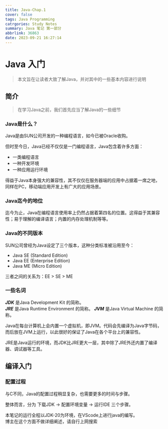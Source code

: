 ```yaml
---
title: Java-Chap.1
cover: false
tags: Java Programming
catrgories: Study Notes
summary: Java 笔记 第一部分
abbrlink: 36863
date: 2023-09-21 16:27:14
---
```


# Java 入门

> 本文旨在让读者大致了解Java，并对其中的一些基本内容进行说明

## 简介

> 在学习Java之前，我们首先应当了解Java的一些细节

### Java是什么？

Java是由SUN公司开发的一种编程语言，如今已被Oracle收购。

但时至今日，Java已经不仅仅是一门编程语言，Java包含着许多方面：
- 一类编程语言
- 一种开发环境
- 一种应用运行环境

得益于Java本身强大的兼容性，其不仅仅在服务器端的应用中占据着一席之地，同样在PC，移动端应用开发上有广大的应用场景。

### Java迄今的地位

迄今为止，Java在编程语言使用率上仍然占据着第四名的位置。这得益于其兼容性；易于理解的编译语言；内置的内存处理机制等等。

### Java的不同版本

SUN公司曾经为Java设定了三个版本，这种分类标准被沿用至今：
- Java SE (Standard Edition)
- Java EE (Enterprise Edition)
- Java ME (Micro Edition)

三者之间的关系为：EE > SE > ME

### 一些名词

***JDK*** 是Java Development Kit 的简称。  
***JRE*** 是Java Runtime Environment 的简称。
***JVM*** 是Java Virtual Machine 的简称。

Java在每台计算机上会内置一个虚拟机，即JVM。代码会先编译为Java字节码，而后放在JVM上运行，以此很好的保证了Java在各个平台上的兼容性。

JRE是Java运行的环境，而JDK比JRE更大一层，其中除了JRE外还内置了编译器、调试器等工具。

## 编译入门

### 配置过程

与C不同，Java的配置过程稍显复杂，也需要更多的时间与步骤。

整体而言，分为 下载JDK -> 配置环境变量 -> 运行IDE 三个步骤。

本笔记的运行全程以JDK-20为环境，在VScode上进行java的编写。  
博主在这个方面不做详细阐述，请自行上网搜索
